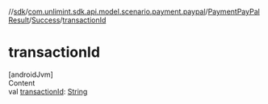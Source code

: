 //[sdk](../../../../index.md)/[com.unlimint.sdk.api.model.scenario.payment.paypal](../../index.md)/[PaymentPayPalResult](../index.md)/[Success](index.md)/[transactionId](transaction-id.md)



# transactionId  
[androidJvm]  
Content  
val [transactionId](transaction-id.md): [String](https://kotlinlang.org/api/latest/jvm/stdlib/kotlin/-string/index.html)  



